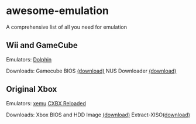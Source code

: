 # awesome-emulation
A comprehensive list of all you need for emulation

## Wii and GameCube

Emulators:
[Dolphin](https://dolphin-emu.org/)

Downloads:
Gamecube BIOS [(download)](https://www.mediafire.com/download/2ajx3xr7v1ahqtf/GCN_BIOS.zip)
NUS Downloader [(download)](https://storage.googleapis.com/google-code-archive-downloads/v2/code.google.com/nusdownloader/NUSDownloader_v19.zip)

## Original Xbox

Emulators:
[xemu](https://xemu.app/)
[CXBX Reloaded](https://cxbx-reloaded.co.uk/)

Downloads:
Xbox BIOS and HDD Image [(download)](https://www.mediafire.com/file/t5hm9dnnaiqbvae/XEMU_FILES.zip/file)
Extract-XISO[(download)](https://sourceforge.net/projects/extract-xiso/)
